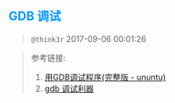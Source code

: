 ## <font color=#0099ff> **GDB 调试** </font>

> `@think3r` 2017-09-06 00:01:26

> 参考链接:     
> 1. [用GDB调试程序(完整版 - ununtu)](http://wiki.ubuntu.org.cn/%E7%94%A8GDB%E8%B0%83%E8%AF%95%E7%A8%8B%E5%BA%8F)
> 2. [gdb 调试利器](http://linuxtools-rst.readthedocs.io/zh_CN/latest/tool/gdb.html)
